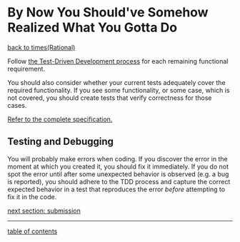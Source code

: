 # By Now You Should've Somehow Realized What You Gotta Do
[back to times(Rational)](test_times.md)

Follow [the Test-Driven Development process](tdd_process.md) for each remaining functional requirement.

You should also consider whether your current tests adequately cover the required functionality.  If you see some functionality, or some case, which is not covered, you should create tests that verify correctness for those cases.

[Refer to the complete specification.](client_complete_specification.md)

## Testing and Debugging

You will probably make errors when coding.  If you discover the error in the moment at which you created it, you should fix it immediately.  If you do not spot the error until after some unexpected behavior is observed (e.g. a bug is reported), you should adhere to the TDD process and capture the correct expected behavior in a test that reproduces the error *before* attempting to fix it in the code.

[next section: submission](submission.md)

<hr>

[table of contents](toc.md)
